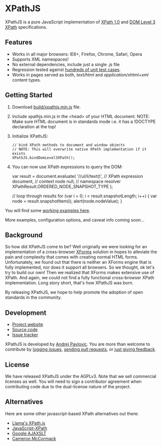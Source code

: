 XPathJS
=======

XPathJS is a pure JavaScript implementation of [XPath 1.0](http://www.w3.org/TR/xpath/) and [DOM Level 3 XPath](http://www.w3.org/TR/DOM-Level-3-XPath/) specifications.

Features
--------

  * Works in all major browsers: IE6+, Firefox, Chrome, Safari, Opera
  * Supports XML namespaces!
  * No external dependencies, include just a single .js file
  * Regression tested against [hundreds of unit test cases](http://www.pokret.org/xpathjs/tests/).
  * Works in pages served as both, _text/html_ and _application/xhtml+xml_ content types.

Getting Started
--------

  1. Download [build/xpathjs.min.js](https://raw.github.com/andrejpavlovic/xpathjs/master/build/xpathjs.min.js) file.
  
  2. Include xpathjs.min.js in the \<head> of your HTML document.
     NOTE: Make sure HTML document is in standards mode i.e. it has a !DOCTYPE declaration at the top!
  
  3. Initialize XPathJS:
     
         // bind XPath methods to document and window objects
         // NOTE: This will overwrite native XPath implementation if it exists
         XPathJS.bindDomLevel3XPath();
     
  4. You can now use XPath expressions to query the DOM:
     
        var result = document.evaluate(
            '//ul/li/text()', // XPath expression
            document, // context node
            null, // namespace resolver
            XPathResult.ORDERED_NODE_SNAPSHOT_TYPE
        );
        
        // loop through results
        for (var i = 0; i < result.snapshotLength; i++) {
            var node = result.snapshotItem(i);
            alert(node.nodeValue);
        }

You will find some [working examples here](http://www.pokret.org/xpathjs/examples/).

More examples, configuration options, and caveat info coming soon...

Background
--------

So how did XPathJS come to be? Well originally we were looking for an implementation of a cross-browser [XForms](http://www.w3.org/TR/xforms/) solution in hopes to alleviate the pain and complexity that comes with creating normal HTML forms. Unfortunately, we found out that there is neither an XForms engine that is fully implemented, nor does it support all browsers. So we thought, ok let's try to build our own! Then we realized that XForms makes extensive use of XPath. And again, we could not find a fully functional cross-browser XPath implementation. Long story short, that's how XPathJS was born.

By releasing XPathJS, we hope to help promote the adoption of open standards in the community.

Development
--------

  * [Project website](http://www.pokret.org/products/xpathjs-javascript-based-xpath-library/)
  * [Source code](https://github.com/andrejpavlovic/xpathjs)
  * [Issue tracker](https://github.com/andrejpavlovic/xpathjs/issues)

XPathJS is developed by [Andrej Pavlovic](mailto:andrej.pavlovic@pokret.org). You are more than welcome to contribute by [logging issues](https://github.com/andrejpavlovic/xpathjs/issues), [sending pull requests](http://help.github.com/send-pull-requests/), or [just giving feedback](mailto:andrej.pavlovic@pokret.org).

License
-------

We have released XPathJS under the AGPLv3. Note that we sell commercial licenses as well. You will need to sign a contributor agreement when contributing code due to the dual-license nature of the project.

Alternatives
--------

Here are some other javascript-based XPath alternatives out there:

  * [Llama's XPath.js](http://llamalab.com/js/xpath/)
  * [JavaScript-XPath](http://coderepos.org/share/wiki/JavaScript-XPath)
  * [Google AJAXSLT](http://goog-ajaxslt.sourceforge.net/)
  * [Cameron McCormack](http://mcc.id.au/xpathjs)
